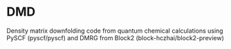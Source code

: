# DMD
Density matrix downfolding code from quantum chemical calculations using PySCF (pyscf/pyscf) and DMRG from Block2 (block-hczhai/block2-preview)
